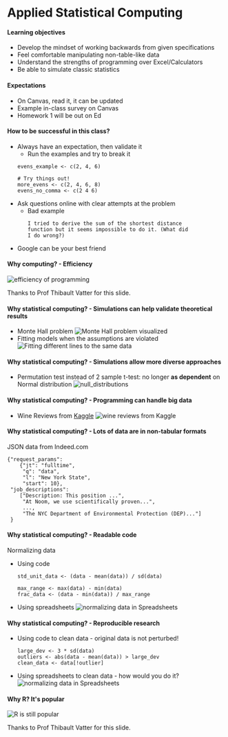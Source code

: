# Applied Statistical Computing

#### Learning objectives
- Develop the mindset of working backwards from given specifications
- Feel comfortable manipulating non-table-like data
- Understand the strengths of programming over Excel/Calculators
- Be able to simulate classic statistics

#### Expectations
- On Canvas, read it, it can be updated
- Example in-class survey on Canvas
- Homework 1 will be out on Ed

#### How to be successful in this class?
- Always have an expectation, then validate it
  - Run the examples and try to break it
  ```
  evens_example <- c(2, 4, 6)

  # Try things out!
  more_evens <- c(2, 4, 6, 8)
  evens_no_comma <- c(2 4 6)
  ```
- Ask questions online with clear attempts at the problem
  - Bad example
    ```
    I tried to derive the sum of the shortest distance
    function but it seems impossible to do it. (What did
    I do wrong?)
    ```
- Google can be your best friend

#### Why computing? - Efficiency
![efficiency of programming](images/programming_efficiency.png)

Thanks to Prof Thibault Vatter for this slide.

#### Why statistical computing? - Simulations can help validate theoretical results
  - Monte Hall problem
  ![Monte Hall problem visualized](images/monte_hall.png)
  - Fitting models when the assumptions are violated
  ![Fitting different lines to the same data](images/different_model.png)

#### Why statistical computing? - Simulations allow more diverse approaches
  - Permutation test instead of 2 sample t-test: no longer **as dependent** on Normal distribution
  ![null_distributions](images/skewed_null_distr.png)

#### Why statistical computing? - Programming can handle big data
  - Wine Reviews from [Kaggle](https://www.kaggle.com/zynicide/wine-reviews)
  ![wine reviews from Kaggle](images/spread_sheet_fail_large_data.png)


#### Why statistical computing? - Lots of data are in non-tabular formats
JSON data from Indeed.com
```
{"request_params":
    {"jt": "fulltime",
     "q": "data",
     "l": "New York State",
     "start": 10},
 "job_descriptions":
    ["Description: This position ...",
     "At Noom, we use scientifically proven...",
     ...,
     "The NYC Department of Environmental Protection (DEP)..."]
 }
```

#### Why statistical computing? - Readable code
Normalizing data
- Using code
  ```
  std_unit_data <- (data - mean(data)) / sd(data)

  max_range <- max(data) - min(data)
  frac_data <- (data - min(data)) / max_range
  ```
- Using spreadsheets
  ![normalizing data in Spreadsheets](images/grades_snapshot.png)

#### Why statistical computing? - Reproducible research
- Using code to clean data - original data is not perturbed!
  ```
  large_dev <- 3 * sd(data)
  outliers <- abs(data - mean(data)) > large_dev
  clean_data <- data[!outlier]
  ```
- Using spreadsheets to clean data - how would you do it?
  ![normalizing data in Spreadsheets](images/grades_snapshot.png)

#### Why R? It's popular
![R is still popular](images/language_popularity.png)

Thanks to Prof Thibault Vatter for this slide.
